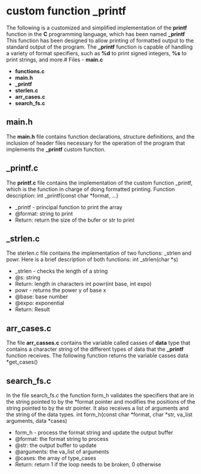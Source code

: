 # custom function _printf
The following is a customized and simplified implementation of the **printf** function in the **C** programming language, which has been named **_printf** This function has been designed to allow printing of formatted output to the standard output of the program. The **_printf** function is capable of handling a variety of format specifiers, such as **%d** to print signed integers, **%s** to print strings, and more.# Files - **main.c**
- **functions.c**
- **main.h**
- **_printf**
- **sterlen.c**
- **arr_cases.c**
- **search_fs.c**
## main.h
The **main.h** file contains function declarations, structure definitions, and the inclusion of header files necessary for the operation of the program that implements the **_printf** custom function.
## _printf.c
The **printf.c** file contains the implementation of the custom function _printf, which is the function in charge of doing formatted printing.
Function description:
int _printf(const char *format, ...)
 * _printf - principal function to print the array
 * @format: string to print
 * Return: return the size of the bufer or str to print
## _strlen.c
The sterlen.c file contains the implementation of two functions: _strlen and powr. Here is a brief description of both functions:
int _strlen(char *s)
 * _strlen - checks the length of a string
 * @s: string
 * Return: length in characters
int powr(int base, int expo)
 * powr - returns the power y of base x
 * @base: base number
 * @expo: exponential
 * Return: Result
## arr_cases.c
The file **arr_casses.c** contains the variable called casses of **data** type that contains a character string of the different types of data that the **_printf**  function receives.
The following function returns the variable casses
data *get_cases()
## search_fs.c
In the file search_fs.c the function form_h validates the specifiers that are in the string pointed to by the *format pointer and modifies the positions of the string pointed to by the str pointer. It also receives a list of arguments and the string of the data types.
int form_h(const char *format, char *str, va_list arguments, data *cases)
 * form_h - process the format string and update the output buffer
 * @format: the format string to process
 * @str: the output buffer to update
 * @arguments: the va_list of arguments
 * @cases: the array of type_cases
 * Return: return 1 if the loop needs to be broken, 0 otherwise
